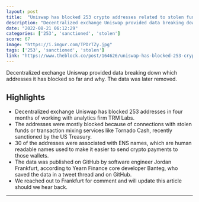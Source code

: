 ```yaml
---
layout: post
title:  "Uniswap has blocked 253 crypto addresses related to stolen funds or sanctions"
description: "Decentralized exchange Uniswap provided data breaking down which addresses it has blocked so far and why. The data was later removed."
date: "2022-08-21 06:12:29"
categories: ['253', 'sanctioned', 'stolen']
score: 67
image: "https://i.imgur.com/TPDrTZy.jpg"
tags: ['253', 'sanctioned', 'stolen']
link: "https://www.theblock.co/post/164626/uniswap-has-blocked-253-crypto-addresses-related-to-stolen-funds-or-sanctions?utm_source=coinmarketcap&amp;utm_medium=rss"
---
```


Decentralized exchange Uniswap provided data breaking down which addresses it has blocked so far and why. The data was later removed.

## Highlights

- Decentralized exchange Uniswap has blocked 253 addresses in four months of working with analytics firm TRM Labs.
- The addresses were mostly blocked because of connections with stolen funds or transaction mixing services like Tornado Cash, recently sanctioned by the US Treasury.
- 30 of the addresses were associated with ENS names, which are human readable names used to make it easier to send crypto payments to those wallets.
- The data was published on GitHub by software engineer Jordan Frankfurt, according to Yearn Finance core developer Banteg, who saved the data in a tweet thread and on GitHub.
- We reached out to Frankfurt for comment and will update this article should we hear back.

---
